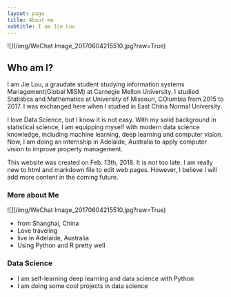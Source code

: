 ```yaml
---
layout: page
title: About me
subtitle: I am Jie Lou
---
```



![](/img/WeChat Image_20170604215510.jpg?raw=True)
## Who am I?

I am Jie Lou, a graudate student studying information systems Management(Global MISM) at Carnegie Mellon University. I studied Statistics and Mathematics at University of Missouri, COlumbia from 2015 to 2017. I was exchanged here when I studied in East China Normal University. 

I love Data Science, but I know it is not easy. With my solid background in statistical science, I am equipping myself with modern data science knowledge, including machine learning, deep learning and computer vision. Now, I am doing an internship in Adelaide, Australia to apply computer vision to improve property management.

This website was created on Feb. 13th, 2018. It is not too late. I am really new to html and markdown file to edit web pages. However, I believe I will add more content in the coming future.

### More about Me

![](/img/WeChat Image_20170604215510.jpg?raw=True)

- from Shanghai, China
- Love traveling
- live in Adelaide, Australia
- Using Python and R pretty well


### Data Science

- I am self-learning deep learning and data science with Python
- I am doing some cool projects in data science
